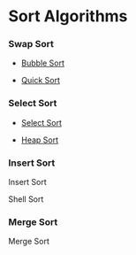 # Sort Algorithms
### Swap Sort 
- [Bubble Sort](bubble_sort.go)

- [Quick Sort](quick_sort.go)

### Select Sort
- [Select Sort](quick_sort.go)

- [Heap Sort](heap_sort.go)

### Insert Sort
Insert Sort

Shell Sort

### Merge Sort
Merge Sort
